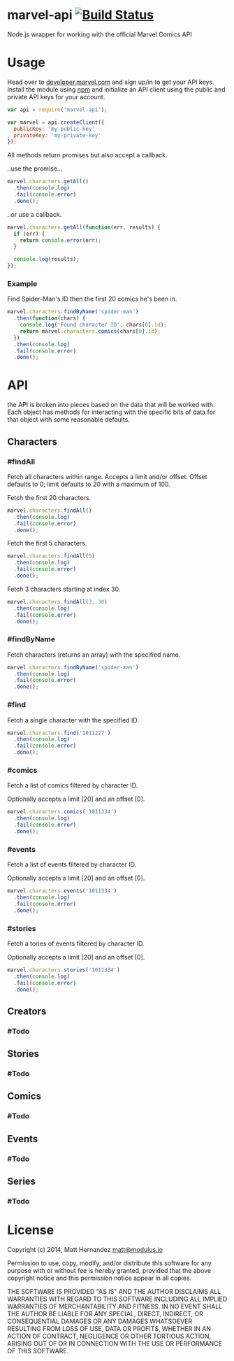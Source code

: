 marvel-api [![Build Status](https://travis-ci.org/fiveisprime/marvel-api.png?branch=master)](https://travis-ci.org/fiveisprime/marvel-api)
==========

Node.js wrapper for working with the official Marvel Comics API

# Usage

Head over to [developer.marvel.com](http://developer.marvel.com) and sign up/in
to get your API keys. Install the module using [npm](https://npmjs.org) and
initialize an API client using the public and private API keys for your
account.

```js
var api = require('marvel-api');

var marvel = api.createClient({
  publicKey: 'my-public-key'
, privateKey: 'my-private-key'
});
```

All methods return promises but also accept a callback.

..use the promise...

```js
marvel.characters.getAll()
  .then(console.log)
  .fail(console.error)
  .done();
```

..or use a callback.

```js
marvel.characters.getAll(function(err, results) {
  if (err) {
    return console.error(err);
  }

  console.log(results);
});
```

### Example

Find Spider-Man's ID then the first 20 comics he's been in.

```js
marvel.characters.findByName('spider-man')
  .then(function(chars) {
    console.log('Found character ID', chars[0].id);
    return marvel.characters.comics(chars[0].id);
  })
  .then(console.log)
  .fail(console.error)
  .done();
```

# API

the API is broken into pieces based on the data that will be worked with. Each
object has methods for interacting with the specific bits of data for that
object with some reasonable defaults.

## Characters

###  #findAll

Fetch all characters within range. Accepts a limit and/or offset. Offset defaults
to 0; limit defaults to 20 with a maximum of 100.

Fetch the first 20 characters.

```js
marvel.characters.findAll()
  .then(console.log)
  .fail(console.error)
  .done();
```

Fetch the first 5 characters.

```js
marvel.characters.findAll(5)
  .then(console.log)
  .fail(console.error)
  .done();
```

Fetch 3 characters starting at index 30.

```js
marvel.characters.findAll(3, 30)
  .then(console.log)
  .fail(console.error)
  .done();
```

### #findByName

Fetch characters (returns an array) with the specified name.

```js
marvel.characters.findByName('spider-man')
  .then(console.log)
  .fail(console.error)
  .done();
```

###  #find

Fetch a single character with the specified ID.

```js
marvel.characters.find('1011227')
  .then(console.log)
  .fail(console.error)
  .done();
```

### #comics

Fetch a list of comics filtered by character ID.

Optionally accepts a limit [20] and an offset [0].

```js
marvel.characters.comics('1011334')
  .then(console.log)
  .fail(console.error)
  .done();
```

### #events

Fetch a list of events filtered by character ID.

Optionally accepts a limit [20] and an offset [0].

```js
marvel.characters.events('1011334')
  .then(console.log)
  .fail(console.error)
  .done();
```

### #stories

Fetch a tories of events filtered by character ID.

Optionally accepts a limit [20] and an offset [0].

```js
marvel.characters.stories('1011334')
  .then(console.log)
  .fail(console.error)
  .done();
```

## Creators

### #Todo

## Stories

### #Todo

## Comics

### #Todo

## Events

### #Todo

## Series

### #Todo

# License

Copyright (c) 2014, Matt Hernandez <matt@modulus.io>

Permission to use, copy, modify, and/or distribute this software for any
purpose with or without fee is hereby granted, provided that the above
copyright notice and this permission notice appear in all copies.

THE SOFTWARE IS PROVIDED "AS IS" AND THE AUTHOR DISCLAIMS ALL WARRANTIES WITH
REGARD TO THIS SOFTWARE INCLUDING ALL IMPLIED WARRANTIES OF MERCHANTABILITY AND
FITNESS. IN NO EVENT SHALL THE AUTHOR BE LIABLE FOR ANY SPECIAL, DIRECT,
INDIRECT, OR CONSEQUENTIAL DAMAGES OR ANY DAMAGES WHATSOEVER RESULTING FROM
LOSS OF USE, DATA OR PROFITS, WHETHER IN AN ACTION OF CONTRACT, NEGLIGENCE OR
OTHER TORTIOUS ACTION, ARISING OUT OF OR IN CONNECTION WITH THE USE OR
PERFORMANCE OF THIS SOFTWARE.
